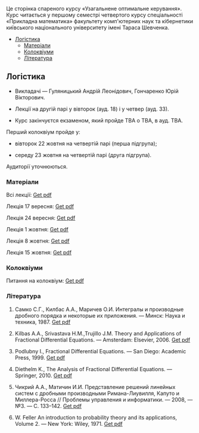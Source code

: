 Це сторінка спареного курсу &laquo;Узагальнене оптимальне керування&raquo;. Курс читається у першому семестрі четвертого курсу спеціальності &laquo;Прикладна математика&raquo; факультету комп'ютерних наук та кібернетики київського національного університету імені Тараса Шевченка.

<!-- MarkdownTOC -->

- [Логістика](#%D0%9B%D0%BE%D0%B3%D1%96%D1%81%D1%82%D0%B8%D0%BA%D0%B0)
    - [Матеріали](#%D0%9C%D0%B0%D1%82%D0%B5%D1%80%D1%96%D0%B0%D0%BB%D0%B8)
    - [Колоквіуми](#%D0%9A%D0%BE%D0%BB%D0%BE%D0%BA%D0%B2%D1%96%D1%83%D0%BC%D0%B8)
    - [Література](#%D0%9B%D1%96%D1%82%D0%B5%D1%80%D0%B0%D1%82%D1%83%D1%80%D0%B0)

<!-- /MarkdownTOC -->

<a id="%D0%9B%D0%BE%D0%B3%D1%96%D1%81%D1%82%D0%B8%D0%BA%D0%B0"></a>
## Логістика

- Викладачі &mdash; Гуляницький Андрій Леонідович, Гончаренко Юрій Вікторович.

- Лекції на другій парі у вівторок (ауд. 18) і у четвер (ауд. 33).

- Курс закінчуєтся екзаменом, який пройде TBA о TBA, в ауд. TBA. 

Перший <span class="badge badge-danger">колоквіум</span> пройде у:

- вівторок 22 жовтня на четвертій парі (перша підгрупа);

- середу 23 жовтня на четвертій парі (друга підгрупа).

Аудиторії уточнюються.

<a id="%D0%9C%D0%B0%D1%82%D0%B5%D1%80%D1%96%D0%B0%D0%BB%D0%B8"></a>
### Матеріали

Всі лекції: <a class="badge badge-success" href="Гуляницький,%20всі%20лекції.pdf">Get pdf</a>

Лекція 17&nbsp;вересня: <a class="badge badge-success" href="Гуляницький,%20лекція%2017.09.pdf">Get pdf</a>

Лекція 24&nbsp;вересня: <a class="badge badge-success" href="Гуляницький,%20лекція%2024.09.pdf">Get pdf</a>

Лекція 1&nbsp;жовтня: <a class="badge badge-success" href="Гуляницький,%20лекція%201.10.pdf">Get pdf</a>

Лекція 8&nbsp;жовтня: <a class="badge badge-success" href="Гуляницький,%20лекція%208.10.pdf">Get pdf</a>

Лекція 15&nbsp;жовтня: <a class="badge badge-success" href="Гуляницький,%20лекція%2015.10.pdf">Get pdf</a>

<a id="%D0%9A%D0%BE%D0%BB%D0%BE%D0%BA%D0%B2%D1%96%D1%83%D0%BC%D0%B8"></a>
### Колоквіуми

Питання на колоквіум: <a class="badge badge-success" href="Гуляницький,%20питання%20на%20перший%20колоквіум.pdf">Get pdf</a>

<a id=""></a>
<a id="%D0%9B%D1%96%D1%82%D0%B5%D1%80%D0%B0%D1%82%D1%83%D1%80%D0%B0"></a>
### Література

1. Самко&nbsp;С.Г., Килбас&nbsp;А.А., Маричев&nbsp;О.И. Интегралы и производные дробного порядка и некоторые их приложения. &mdash; Минск: Наука и техника, 1987. <a class="badge badge-success" href="#">Get pdf</a>

2. Kilbas&nbsp;A.A., Srivastava&nbsp;H.M.,Trujillo&nbsp;J.M. Theory and Applications of Fractional Differential Equations. &mdash; Amsterdam: Elsevier, 2006. <a class="badge badge-success" href="#">Get pdf</a>

3. Podlubny&nbsp;I., Fractional Differential Equations. &mdash; San Diego: Academic Press, 1999. <a class="badge badge-success" href="#">Get pdf</a>

4. Diethelm&nbsp;K., The Analysis of Fractional Differential Equations. &mdash; Springer, 2010. <a class="badge badge-success" href="#">Get pdf</a>

5. Чикрий&nbsp;А.А., Матичин&nbsp;И.И. Представление решений линейных систем с дробными производными Римана-Лиувилля, Капуто и Миллера-Росса // Проблемы управления и информатики. &mdash; 2008, &mdash; №3. &mdash; С.&nbsp;133&ndash;142. <a class="badge badge-success" href="#">Get pdf</a>

6. W.&nbsp;Feller An introduction to probability theory and its applications, Volume&nbsp;2. &mdash; New York: Wiley, 1971. <a class="badge badge-success" href="#">Get pdf</a>
